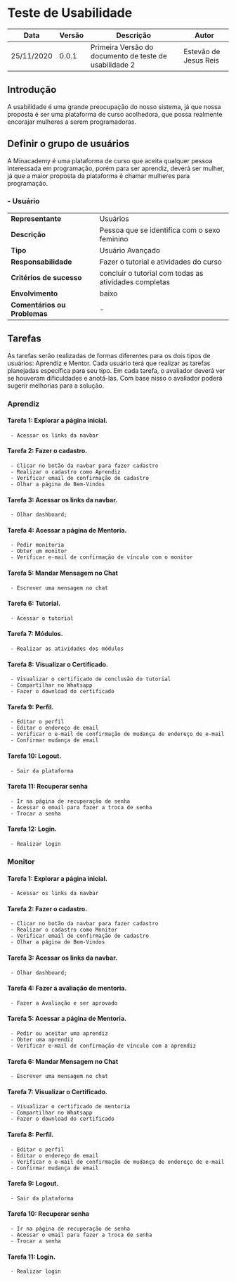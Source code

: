 # Teste de Usabilidade

| Data | Versão | Descrição | Autor |
|----|------|---------|-----|
|25/11/2020|0.0.1|Primeira Versão do documento de teste de usabilidade 2|Estevão de Jesus Reis|

## Introdução

A usabilidade é uma  grande preocupação do nosso sistema, já que nossa proposta é ser uma plataforma de curso acolhedora, que possa realmente encorajar mulheres a serem programadoras.

## Definir o grupo de usuários

A Minacademy é uma plataforma de curso que aceita qualquer pessoa interessada em programação, porém para ser aprendiz, deverá ser mulher, já que a maior proposta da plataforma é chamar mulheres para programação.

### - Usuário

|               |           |
|---------------|----------|
| **Representante** | Usuários |
| **Descrição** | Pessoa que se identifica com o sexo feminino |
| **Tipo** | Usuário Avançado |
| **Responsabilidade** | Fazer o tutorial e atividades do curso |
| **Critérios de sucesso** | concluir o tutorial com todas as atividades completas |
| **Envolvimento** | baixo |
| **Comentários ou Problemas** | - |

## Tarefas

As tarefas serão realizadas de formas diferentes para os dois tipos de usuários: Aprendiz e Mentor. Cada usuário terá  que realizar as tarefas  planejadas específica para seu tipo. Em cada tarefa, o avaliador deverá ver se houveram dificuldades e anotá-las. Com base nisso o avaliador poderá sugerir melhorias para a solução.

### Aprendiz
#### Tarefa 1: Explorar a página inicial.
     - Acessar os links da navbar
#### Tarefa 2: Fazer o cadastro.
     - Clicar no botão da navbar para fazer cadastro
     - Realizar o cadastro como Aprendiz
     - Verificar email de confirmação de cadastro
     - Olhar a página de Bem-Vindos
#### Tarefa 3: Acessar os links da navbar.
     - Olhar dashboard;
#### Tarefa 4: Acessar a página de Mentoria.
     - Pedir monitoria
     - Obter um monitor
     - Verificar e-mail de confirmação de vínculo com o monitor
#### Tarefa 5: Mandar Mensagem no Chat
     - Escrever uma mensagem no chat
#### Tarefa 6: Tutorial.
     - Acessar o tutorial
	
#### Tarefa 7: Módulos.
     - Realizar as atividades dos módulos
#### Tarefa 8: Visualizar o Certificado.
     - Visualizar o certificado de conclusão do tutorial
     - Compartilhar no Whatsapp
     - Fazer o download do certificado
#### Tarefa 9: Perfil.
     - Editar o perfil
     - Editar o endereço de email
     - Verificar o e-mail de confirmação de mudança de endereço de e-mail
     - Confirmar mudança de email
#### Tarefa 10: Logout.
     - Sair da plataforma
#### Tarefa 11: Recuperar senha
     - Ir na página de recuperação de senha
     - Acessar o email para fazer a troca de senha
     - Trocar a senha
#### Tarefa 12: Login.
     - Realizar login

### Monitor
#### Tarefa 1: Explorar a página inicial.
     - Acessar os links da navbar
#### Tarefa 2: Fazer o cadastro.
     - Clicar no botão da navbar para fazer cadastro
     - Realizar o cadastro como Monitor
     - Verificar email de confirmação de cadastro
     - Olhar a página de Bem-Vindos
#### Tarefa 3: Acessar os links da navbar.
     - Olhar dashboard;

#### Tarefa 4: Fazer a avaliação de mentoria.
     - Fazer a Avaliação e ser aprovado
#### Tarefa 5: Acessar a página de Mentoria.
     - Pedir ou aceitar uma aprendiz
     - Obter uma aprendiz
     - Verificar e-mail de confirmação de vínculo com a aprendiz
#### Tarefa 6: Mandar Mensagem no Chat
     - Escrever uma mensagem no chat
#### Tarefa 7: Visualizar o Certificado.
     - Visualizar o certificado de mentoria
     - Compartilhar no Whatsapp
     - Fazer o download do certificado
#### Tarefa 8: Perfil.
     - Editar o perfil
     - Editar o endereço de email
     - Verificar o e-mail de confirmação de mudança de endereço de e-mail
     - Confirmar mudança de email
#### Tarefa 9: Logout.
     - Sair da plataforma
#### Tarefa 10: Recuperar senha
     - Ir na página de recuperação de senha
     - Acessar o email para fazer a troca de senha
     - Trocar a senha
#### Tarefa 11: Login.
     - Realizar login